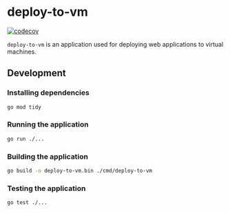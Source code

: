 # deploy-to-vm

[![codecov](https://codecov.io/github/cemreyavuz/deploy-to-vm/graph/badge.svg?token=0XCAR85Q87)](https://codecov.io/github/cemreyavuz/deploy-to-vm)

`deploy-to-vm` is an application used for deploying web applications to virtual machines.

## Development

### Installing dependencies

```sh
go mod tidy
```

### Running the application

```sh
go run ./...
```

### Building the application

```sh
go build -o deploy-to-vm.bin ./cmd/deploy-to-vm
```

### Testing the application

```sh
go test ./...
```

